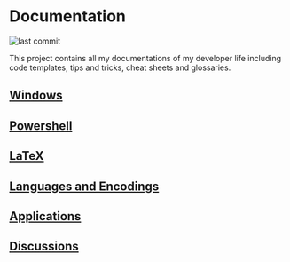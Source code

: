 # Documentation 

![last commit](https://img.shields.io/github/last-commit/yetenol/doc?color=white)

This project contains all my documentations of my developer life including code templates, tips and tricks, cheat sheets and glossaries.

## [Windows](windows/Windows.md)

## [Powershell](Powershell.md)

## [LaTeX](LaTeX/LaTeX.md)

## [Languages and Encodings](languages/Languages%20and%20Encodings.md)

## [Applications](Applications/Applications.md)

## [Discussions](Discussions/Discussions.md)